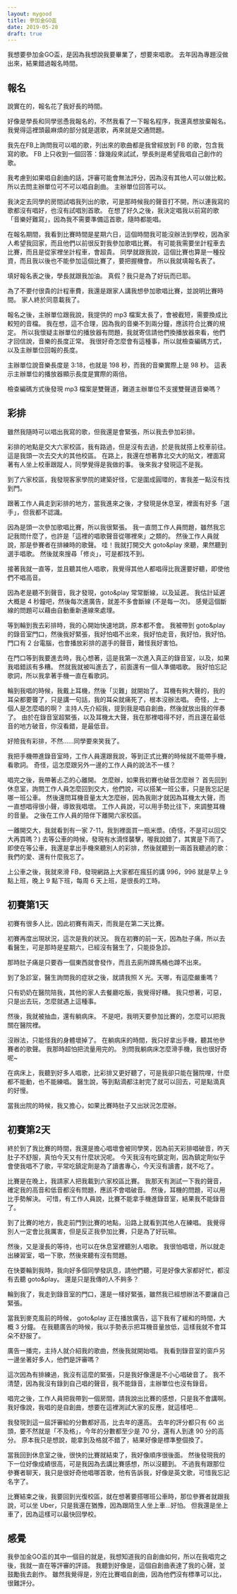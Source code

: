 ```yaml
---
layout: mygood
title: 參加金GO盃
date: 2019-05-28
draft: true
---
```


我想要參加金GO盃，是因為我想說我要畢業了，想要來唱歌。
去年因為專題沒做出來，結果錯過報名時間。

## 報名

說實在的，報名花了我好長的時間。

好像是學長和同學慫恿我報名的，不然我看了一下報名程序，我還真想放棄報名。
我覺得這裡頭最麻煩的部分就是選歌，再來就是交通問題。

我先在FB上詢問我可以唱的歌，列出來的歌曲都是我曾經放到 FB 的歌，包含我寫的歌。
FB 上只收到一個回答：錄幾段來試試，學長則是希望我唱自己創作的歌。

我考慮到如果唱自創曲的話，評審可能會無法評分，因為沒有其他人可以做比較。
所以去問主辦單位可不可以唱自創曲。
主辦單位回答可以。

我決定去同學的房間試唱我列出的歌，可是那時候我的聲音打不開，所以連我寫的歌都沒有唱好，也沒有試唱別首歌。
在想了好久之後，我決定唱我以前寫的歌「音樂好難寫」，因為我不需要準備這首歌，隨時都能唱。

在報名期間，我看到比賽時間是星期六日，這個時間我可能沒辦法到學校，因為家人希望我回家，而且他們以前很反對我參加歌唱比賽。
有可能我需要坐計程車去比賽，而且是從家裡坐計程車，會超貴。
同學就跟我說，這個比賽也算是一種投資，而且我以後也不能參加這個比賽了，要把握機會。
所以我就填報名表了。

填好報名表之後，學長就跟我加油。
真假？我只是為了好玩而已耶。

為了不要付很貴的計程車費，我還是跟家人講我想參加歌唱比賽，並說明比賽時間。
家人終於同意載我了。

報名之後，主辦單位跟我說，我提供的 mp3 檔案太長了，會被截短，需要換成比較短的音檔。
我在想，這不合理，因為我的音樂不到兩分鐘，應該符合比賽的規定。
所以我懷疑主辦單位的播放器有問題，我就寄信請他們換播放器來看，他們才回信說，音樂的長度正常。
我很好奇怎麼會有這種事，所以就檢查編碼方式，以及主辦單位回報的長度。

主辦單位說音樂長度是 3:18，也就是 198 秒，而我的音樂實際上是 98 秒。
這表示主辦單位的播放器顯示長度是實際的兩倍。

檢查編碼方式後發現 mp3 檔案是雙聲道，難道主辦單位不支援雙聲道音樂嗎？

## 彩排

雖然我隨時可以唱出我寫的歌，但我還是會緊張，所以我去參加彩排。

彩排的地點是交大六家校區，我有路過，但是沒有去過，於是我就搭上校車前往。
這是我頭一次去交大的其他校區。
在路上，我還在想著靠北交大的貼文，裡面寫著有人坐上校車跟蹤人，同學覺得是我做的事。
後來我才發現這不是我。

到了六家校區，我發現客家學院的建築好怪，它是圍成圓環的，害我差一點沒有找到門。

跟著工作人員走到彩排的地方，當我進來之後，才發現是休息室，裡面有好多「選手」，但我都不認識。

因為是頭一次參加歌唱比賽，所以我很緊張。
我一直問工作人員問題，雖然我忘記我問什麼了，也許是「這裡的唱歌聲音從哪裡來」之類的。
然後工作人員就說，那是參賽者在排練時的歌聲。
哇！我就打開交大 goto&play 來聽，果然聽到選手唱歌。
然後就來搜尋「修炎」，可是都找不到。

接著我就一直等，並且聽其他人唱歌，我覺得其他人都唱得比我還要好聽，即使他們不唱高音。

因為老是聽不到聲音，我才發現，goto&play 常常斷線，以及延遲。
我估計延遲大概是 4 秒鐘吧，然後每次進廣告，就差不多會斷線 (不是每一次)。
感覺這個斷線的問題可以藉由自動重新連線來處理。

等到輪到我去彩排時，我的心開始快速地跳，原本都不會。
我被帶到 goto&play 的錄音室門口，然後我好緊張，我好怕唱不出來，我好怕走音，我好怕，我好怕。
門口有 2 台電腦，也會播放彩排的選手的聲音，難怪我好害怕。

在門口等到我要進去時，我心想著，這是我第一次進入真正的錄音室，以及，如果我唱錯該有多糟。
然就我就被叫進去了，前面還有一個人準備唱歌。
我好怕忘記歌詞，所以我拿著手機一直在看歌詞。

輪到我唱的時候，我戴上耳機，然後「災難」就開始了。
耳機有夠大聲的，我的耳朵都要聾了，只是講一句話，我的耳朵就痛死了，根本沒辦法唱。
奇怪，上一個人是怎麼唱的啊？
主持人先介紹我，提到我是唱自創曲，然後就放出我的伴奏了。
由於在錄音室超緊張，以及耳機太大聲，我在那裡唱得不好，而且還在最低音的地方破音，你沒看錯，是最低音。

好險我有彩排，不然......同學要來笑我了。

我把手機帶進錄音室時，工作人員還跟我說，等到正式比賽的時候就不能帶手機，看歌詞。
奇怪，這怎麼跟另外一邊的工作人員的說法不一樣？

唱完之後，我帶著忐忑的心離開。
怎麼辦，如果我初賽也破音怎麼辦？
首先回到休息室，詢問工作人員怎麼回到交大，他們說，可以搭某一班公車，只是我忘記是哪一班公車。
然後還問耳機音量太大怎麼辦，因為我剛才就因為耳機太大聲，而一直想唱得很小聲，導致我唱壞。
工作人員說，可以用手勢比往下，來調整耳機的音量。
之後在工作人員的陪伴下離開六家校區。

一離開交大，我就看到有一家 7-11，我到裡面買一瓶米漿。(奇怪，不是可以回交大再買嗎？)
去等公車的時候，發現有水滴怪襲擊，喔我說錯了，其實是下雨了。
即使在等公車，我還是拿出手機來聽別人的彩排，然後就聽到一兩首我聽過的歌：我們的愛、還有什麼我忘了。

上公車之後，我就來滑 FB，發現網路上大家都在瘋狂的講 996，996 就是早上 9 點上班，晚上 9 點下班，每周 6 天上班，是很長的工時。

## 初賽第1天

初賽有很多人比，因此初賽有兩天，而我是在第二天比賽。

初賽再度出現狀況，這次是我的狀況。
我在初賽的前一天，因為肚子痛，所以去看醫生，可是那時是星期六，已經沒有醫生了，只能掛急診。

那時肚子痛是只要吞一個東西就會發作，而且去廁所蹲馬桶也蹲不出來。

到了急診室，醫生詢問我的症狀之後，就請我照 X 光。天哪，有這麼嚴重嗎？

只有奶奶在醫院陪我，其他的家人去餐廳吃飯，我覺得好糟。
我只想著，可惡，只是出去玩，怎麼就遇上這種事。

然後，我就被抽血，還有躺病床。
不是吧，我明天要參加比賽的，怎麼可以把我關在醫院裡。

沒辦法，只能怪我的身體壞掉了。
在躺病床的時間，我只好拿出手機，聽其他參賽者的歌聲。
我那時超怕把流量用完的。
別問我躺病床怎麼滑手機，我也很好奇呢~

在病床上，我聽到好多人唱歌，比彩排又更好聽了，可是我卻只能在醫院哩，什麼都不能動，也不能練唱。
醫生說，等到點滴都注射完了就可以回去，可是點滴真的好慢。

當我出院的時候，我又擔心，如果比賽時肚子又出狀況怎麼辦。

## 初賽第2天

終於到了我比賽的時間，我還是擔心唱壞會被同學笑，因為前天彩排唱破音，昨天肚子不舒服，真怕今天又有什麼狀況呢。
今天我沒有吃鎮定劑，因為鎮定劑似乎會使我唱不了歌，平常吃鎮定劑是為了讀書專心，今天沒有讀書，就不吃了。

比賽是在晚上，我請家人把我載到六家校區比賽。
我那天有測試一下我的聲音，確定我的高音和低音都沒有問題，應該不會唱破音。
然後，耳機的問題，可以用比手勢解決。
可惜，有工作人員說，比賽不能拿手機進錄音室，結果我不能錄音了。

到了比賽的地方，我走前門到比賽的地點，沿路上就看到其他人在練唱。
我覺得別人一定會比我厲害，但是反正我參加比賽，只是為了好玩嘛。

然後，又是漫長的等待，也可以在休息室裡聽別人唱歌。
我很怕唱壞，所以就走出練習室，唱一下歌，然後來聽有沒有問題。

在快要輪到我時，我向好多個同學發訊息，請他們聽，可是好像大家都好忙，都沒有去聽 goto&play。
還是只是我傳的人不夠多？

輪到我了，我走到錄音室的門口，還是一樣好緊張，雖然我已經想辦法不要讓自己緊張。

當我到麥克風前的時候， goto&play 正在播放廣告，這下我有了緩和的時間，大概 3 分鐘。
在我聽廣告的時候，我以手勢表示把耳機音量放低，這樣我就不會耳朵不舒服了。

廣告一播完，主持人就介紹我的歌曲，然後我就開始唱。
我看到錄音室的窗戶另一邊坐著好多人，他們是評審嗎？

這次因為有排練過，我沒有這麼的緊張，只是我好像還是不小心唱破音了。
我不清楚，因為我沒有錄到自己唱的聲音，我不能錄音，主辦單位也沒有錄音。

唱完之後，工作人員把我帶到一個房間，請我說出比賽的感想，只是我不會講啊。
我好像說，我唱的是自創曲，想要在這裡測試大家的反應，就這樣吧...

我發現到這一屆評審給的分數都好高，比去年的還高。
去年的評分都只有 60 出頭，要不然就是「不及格」，今年的分數都至少是 70 分，還有人到達 90 分的高分。
原本我只是想說，能拿到及格就不錯了，結果好像是標準整個換了。

當我回到休息室之後，很快的比賽就結束了，我好像順序很後面。
然後發現我的下一位好像成績很高，可是我因為去講比賽感想，所以沒聽到。
不過我有跟那位參賽者聊天，我只是很好奇他唱哪首歌，他有告訴我，好像是英文歌，可惜我忘記名字了。

比賽結束之後，我要回到光復校區，就在想著要搭哪班公車時，那位參賽者就跟我說，可以坐 Uber，只是我還在猶豫，因為跟陌生人坐上車...好怕。
但我還是坐上車了，因為這樣可以最快回學校。

## 感覺

我參加金GO盃的其中一個目的就是，我想知道我的自創曲如何，所以在我唱完之後，我就一直在等評審的評語。
我聽到好像是，這個自創曲表達了我的心聲，並鼓勵我去創作。
雖然我覺得是，別在比賽唱自創曲，因為他們沒有標準可以比，很難評分。
